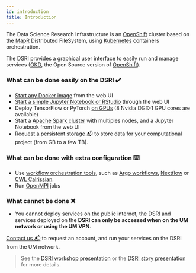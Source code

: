 ```yaml
---
id: introduction
title: Introduction
---
```


The Data Science Research Infrastructure is an [OpenShift](https://www.openshift.com/) cluster based on the [MapR](https://mapr.com/) Distributed FileSystem, using [Kubernetes](https://kubernetes.io/) containers orchestration.

The DSRI provides a graphical user interface to easily run and manage services ([OKD](https://www.okd.io/), the Open Source version of [OpenShift](https://www.openshift.com/)). 

### What can be done easily on the DSRI ✔️

* [Start any Docker image](/dsri-documentation/docs/deploy-from-dockerhub) from the web UI
* [Start a simple Jupyter Notebook or RStudio](https://maastrichtu-ids.github.io/dsri-documentation/docs/deploy-jupyter) through the web UI
* Deploy TensorFlow or PyTorch [on GPUs](https://maastrichtu-ids.github.io/dsri-documentation/docs/deploy-on-gpu) (8 Nvidia DGX-1 GPU cores are available)
* Start a [Apache Spark cluster](/dsri-documentation/docs/deploy-spark) with multiples nodes, and a Jupyter Notebook from the web UI
* [Request a persistent storage 📬](mailto:dsri-support-l@maastrichtuniversity.nl) to store data for your computational project (from GB to a few TB).

### What can be done with extra configuration ⌨️

* Use [workflow orchestration tools](/dsri-documentation/docs/workflows-introduction), such as [Argo workflows](/dsri-documentation/docs/workflows-argo), [Nextflow](/dsri-documentation/docs/workflows-nextflow) or [CWL Calrissian](/dsri-documentation/docs/cwl-calrissian).
* Run [OpenMPI](https://maastrichtu-ids.github.io/dsri-documentation/docs/deploy-services#openmpi) jobs

### What cannot be done ❌

* You cannot deploy services on the public internet, the DSRI and services deployed on the **DSRI can only be accessed when on the UM network or using the UM VPN**.

[Contact us 📬](mailto:dsri-support-l@maastrichtuniversity.nl) to request an account, and run your services on the DSRI from the UM network.

> See the [DSRI workshop presentation](/dsri-documentation/resource/dsri_openshift_workshop.pdf) or the [DSRI story presentation](/dsri-documentation/resource/dsri_story_201907.pdf) for more details.